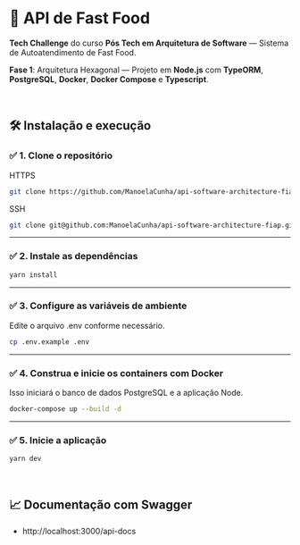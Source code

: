 # 🍔 API de Fast Food

**Tech Challenge** do curso **Pós Tech em Arquitetura de Software** — Sistema de Autoatendimento de Fast Food.

**Fase 1**: Arquitetura Hexagonal — Projeto em **Node.js** com **TypeORM**, **PostgreSQL**, **Docker**, **Docker Compose** e **Typescript**.

<br>

## 🛠️ Instalação e execução

### ✅ 1. Clone o repositório

HTTPS

```sh
git clone https://github.com/ManoelaCunha/api-software-architecture-fiap.git
```

SSH

```sh
git clone git@github.com:ManoelaCunha/api-software-architecture-fiap.git
```

---

### ✅ 2. Instale as dependências

```sh
yarn install
```

---

### ✅ 3. Configure as variáveis de ambiente
Edite o arquivo .env conforme necessário.

```sh
cp .env.example .env
```

---

### ✅ 4. Construa e inicie os containers com Docker
Isso iniciará o banco de dados PostgreSQL e a aplicação Node.

```sh
docker-compose up --build -d
```

---

### ✅ 5. Inicie a aplicação

```sh
yarn dev
```

<br>

## 📈 Documentação com Swagger

- http://localhost:3000/api-docs

<br>
